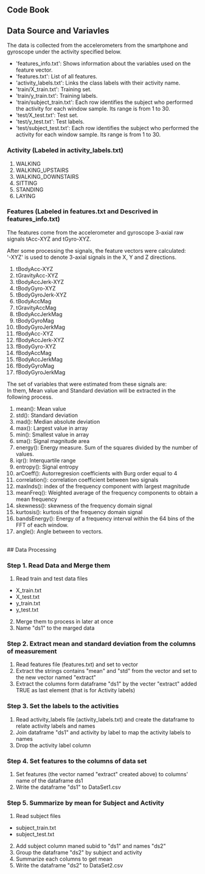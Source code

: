 ## Code Book

## Data Source and Variavles

The data is collected from the accelerometers from the smartphone and gyroscope under the activity specified below.

- 'features_info.txt': Shows information about the variables used on the feature vector.
- 'features.txt': List of all features.
- 'activity_labels.txt': Links the class labels with their activity name.
- 'train/X_train.txt': Training set.
- 'train/y_train.txt': Training labels.
- 'train/subject_train.txt': Each row identifies the subject who performed the activity for each window sample. Its range is from 1 to 30. 
- 'test/X_test.txt': Test set.
- 'test/y_test.txt': Test labels.
- 'test/subject_test.txt': Each row identifies the subject who performed the activity for each window sample. Its range is from 1 to 30. 

### Activity (Labeled in activity_labels.txt)
1. WALKING
2. WALKING_UPSTAIRS
3. WALKING_DOWNSTAIRS
4. SITTING
5. STANDING
6. LAYING

### Features (Labeled in features.txt and Descrived in features_info.txt)
The features come from the accelerometer and gyroscope 3-axial raw signals tAcc-XYZ and tGyro-XYZ.

After some processing the signals, the feature vectors were calculated:
<br/>'-XYZ' is used to denote 3-axial signals in the X, Y and Z directions.

1. tBodyAcc-XYZ
2. tGravityAcc-XYZ
3. tBodyAccJerk-XYZ
4. tBodyGyro-XYZ
5. tBodyGyroJerk-XYZ
6. tBodyAccMag
7. tGravityAccMag
8. tBodyAccJerkMag
9. tBodyGyroMag
10. tBodyGyroJerkMag
11. fBodyAcc-XYZ
12. fBodyAccJerk-XYZ
13. fBodyGyro-XYZ
14. fBodyAccMag
15. fBodyAccJerkMag
16. fBodyGyroMag
17. fBodyGyroJerkMag

The set of variables that were estimated from these signals are:
<br/>In them, Mean value and Standard deviation will be extracted in the following process.

1. mean(): Mean value
2. std(): Standard deviation
3. mad(): Median absolute deviation 
4. max(): Largest value in array
5. min(): Smallest value in array
6. sma(): Signal magnitude area
7. energy(): Energy measure. Sum of the squares divided by the number of values. 
8. iqr(): Interquartile range 
9. entropy(): Signal entropy
10. arCoeff(): Autorregresion coefficients with Burg order equal to 4
11. correlation(): correlation coefficient between two signals
12. maxInds(): index of the frequency component with largest magnitude
13. meanFreq(): Weighted average of the frequency components to obtain a mean frequency
14. skewness(): skewness of the frequency domain signal 
15. kurtosis(): kurtosis of the frequency domain signal 
16. bandsEnergy(): Energy of a frequency interval within the 64 bins of the FFT of each window.
17. angle(): Angle between to vectors.

<br/>
## Data Processing

### Step 1. Read Data and Merge them
1. Read train and test data files
- X_train.txt
- X_test.txt
- y_train.txt
- y_test.txt
2. Merge them to process in later at once
3. Name "ds1" to the marged data

### Step 2. Extract mean and standard deviation from the columns of measurement
1. Read features file (features.txt) and set to vector
2. Extract the strings contains "mean" and "std" from the vector and set to the new vector named "extract"
3. Extract the columns form dataframe "ds1" by the vecter "extract" added TRUE as last element (that is for Activity labels)

### Step 3. Set the labels to the activities
1. Read activity_labels file (activity_labels.txt) and create the dataframe to relate activity labels and names
2. Join dataframe "ds1" and activity by label to map the activity labels to names
3. Drop the activity label column

### Step 4. Set features to the columns of data set
1. Set features (the vector named "extract" created above) to columns' name of the dataframe ds1
2. Write the dataframe "ds1" to DataSet1.csv

### Step 5.  Summarize by mean for Subject and Activity
1. Read subject files
- subject_train.txt
- subject_test.txt
2. Add subject column maned subid to "ds1"  and names "ds2"
2. Group the dataframe "ds2" by subject and activity
3. Summarize each columns to get mean
4. Write the dataframe "ds2" to DataSet2.csv
